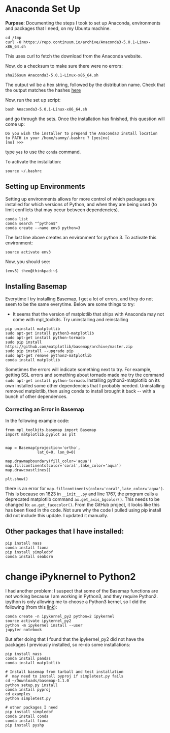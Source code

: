 # Anaconda Set Up

**Purpose**: Documenting the steps I took to set up Anaconda, environments and 
packages that I need, on my Ubuntu machine.

```
cd /tmp
curl -O https://repo.continuum.io/archive/Anaconda3-5.0.1-Linux-x86_64.sh
```
This uses curl to fetch the download from the Anaconda website.

Now, do a checksum to make sure there were no errors:

```
sha256sum Anaconda3-5.0.1-Linux-x86_64.sh
```

The output wil be a hex string, followed by the distribution name. Check that
the output matches the hashes [here](https://docs.continuum.io/anaconda/hashes/lin-3-64)

Now, run the set up script:

```
bash Anaconda3-5.0.1-Linux-x86_64.sh
```

and go through the sets. Once the installation has finished, this question will come up:

```
Do you wish the installer to prepend the Anaconda3 install location
to PATH in your /home/sammy/.bashrc ? [yes|no]
[no] >>> 
```

type `yes` to use the `conda` command.

To activate the installation:

```
source ~/.bashrc
```

## Setting up Environments
Setting up environments allows for more control of which packages are installed for 
which versions of Python, and when they are being used (to limit conflicts that may 
occur between dependencies).

```
conda list
conda search "^python$"
conda create --name env3 python=3
```

The last line above creates an environment for python 3. To activate this environment:

```
source activate env3
```

Now, you should see:

```
(env3) theo@thinkpad:~$
```

## Installing Basemap
Everytime I try installing Basemap, I get a lot of errors, and they do not seem to be the same everytime.
Below are some things to try:

- It seems that the version of matplotlib that ships with Anaconda may not come with mpl_toolkits. Try uninstalling and reinstalling

```
pip uninstall matplotlib
sudo apt-get install python3-matplotlib
sudo apt-get install python-tornado
sudo pip install https://github.com/matplotlib/basemap/archive/master.zip
sudo pip install --upgrade pip
sudo apt-get remove python3-matplotlib
conda install matplotlib
```

Sometimes the errors will indicate something next to try. For example, getting SSL errors and something about
tornado made me try the command `sudo apt-get install python-tornado`. Installing python3-matplotlib on its own
installed some other dependencies that I probably needed. Uninstalling removed matplotlib, then using conda to install
brought it back -- with a bunch of other dependences.

### Correcting an Error in Basemap

In the following example code:

```
from mpl_toolkits.basemap import Basemap
import matplotlib.pyplot as plt


map = Basemap(projection='ortho', 
              lat_0=0, lon_0=0)

map.drawmapboundary(fill_color='aqua')
map.fillcontinents(color='coral',lake_color='aqua')
map.drawcoastlines()

plt.show()
```

there is an error for `map.fillcontinents(color='coral',lake_color='aqua')`. This is because on 1623 in `__init__.py`
and line 1767, the program calls a deprecated matplotlib command `ax.get_axis_bgcolor()`. This needs to be changed to:
`ax.get_facecolor()`. From the GitHub project, it looks like this has been fixed in the code. Not sure why the code I pulled 
using pip install did not include this update. I updated it manually.
## Other packages that I have installed:

```
pip install nass
conda install fiona
pip install simpledbf
conda install seaborn
```


# change iPyknernel to Python2
I had another problem: I suspect that some of the Basemap functions are not working because I am working in Python3, and
they require Python2. ipython is only allowing me to choose a Python3 kernel, so I did the following (from this [link](https://ipython.readthedocs.io/en/stable/install/kernel_install.html)):

```
conda create -n ipykernel_py2 python=2 ipykernel
source activate ipykernel_py2
python -m ipykernel install --user
jupyter notebook
```

But after doing that I found that the ipykernel_py2 did not have the packages I previously installed, so re-do some installations:

```
pip install nass
conda install pandas
conda install matplotlib

# Install basemap from tarball and test installation
#  may need to install pyproj if simpletest.py fails
cd ~/Downloads/basemap-1.1.0
python setup.py install
conda install pyproj
cd examples
python simpletest.py

# other packages I need
pip install simpledbf
conda install conda
conda install fiona
pip install pyshp
```


